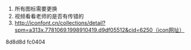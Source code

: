 1. 所有图标需要更换
2. 视频看看老师的是否有传错的
3. http://iconfont.cn/collections/detail?spm=a313x.7781069.1998910419.d9df05512&cid=6250（icon网址）

8d8d8d
fc0404
